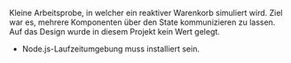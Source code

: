 Kleine Arbeitsprobe, in welcher ein reaktiver Warenkorb simuliert wird. Ziel war es, mehrere Komponenten über den State kommunizieren zu lassen. Auf das Design wurde in diesem Projekt kein Wert gelegt.

- Node.js-Laufzeitumgebung muss installiert sein.

